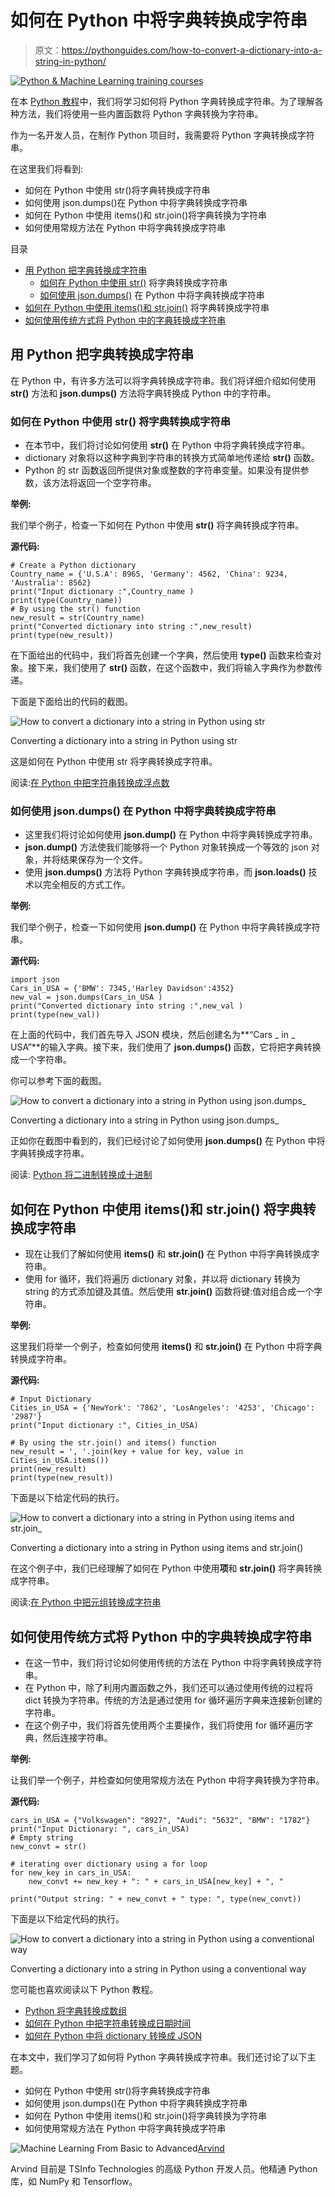 # 如何在 Python 中将字典转换成字符串

> 原文：<https://pythonguides.com/how-to-convert-a-dictionary-into-a-string-in-python/>

[![Python & Machine Learning training courses](img/49ec9c6da89a04c9f45bab643f8c765c.png)](https://sharepointsky.teachable.com/p/python-and-machine-learning-training-course)

在本 [Python 教程](https://pythonguides.com/python-programming-for-the-absolute-beginner/)中，我们将学习如何将 Python 字典转换成字符串。为了理解各种方法，我们将使用一些内置函数将 Python 字典转换为字符串。

作为一名开发人员，在制作 Python 项目时，我需要将 Python 字典转换成字符串。

在这里我们将看到:

*   如何在 Python 中使用 str()将字典转换成字符串
*   如何使用 json.dumps()在 Python 中将字典转换成字符串
*   如何在 Python 中使用 items()和 str.join()将字典转换为字符串
*   如何使用常规方法在 Python 中将字典转换成字符串

目录

[](#)

*   [用 Python 把字典转换成字符串](#Convert_a_dictionary_into_a_string_in_Python "Convert a dictionary into a string in Python")
    *   [如何在 Python 中使用 str()](#How_to_convert_a_dictionary_into_a_string_in_Python_using_str "How to convert a dictionary into a string in Python using str() ") 将字典转换成字符串
    *   [如何使用 json.dumps()](#How_to_convert_a_dictionary_into_a_string_in_Python_using_jsondumps "How to convert a dictionary into a string in Python using json.dumps()") 在 Python 中将字典转换成字符串
*   [如何在 Python 中使用 items()和 str.join()](#How_to_convert_a_dictionary_into_a_string_in_Python_using_items_and_strjoin "How to convert a dictionary into a string in Python using items(), and str.join() ") 将字典转换成字符串
*   [如何使用传统方式将 Python 中的字典转换成字符串](#How_to_convert_a_dictionary_into_a_string_in_Python_using_a_conventional_way "How to convert a dictionary into a string in Python using a conventional way")

## 用 Python 把字典转换成字符串

在 Python 中，有许多方法可以将字典转换成字符串。我们将详细介绍如何使用 **str()** 方法和 **json.dumps()** 方法将字典转换成 Python 中的字符串。

### 如何在 Python 中使用 str() 将字典转换成字符串

*   在本节中，我们将讨论如何使用 **str()** 在 Python 中将字典转换成字符串。
*   dictionary 对象将以这种字典到字符串的转换方式简单地传递给 **str()** 函数。
*   Python 的 str 函数返回所提供对象或整数的字符串变量。如果没有提供参数，该方法将返回一个空字符串。

**举例:**

我们举个例子，检查一下如何在 Python 中使用 **str()** 将字典转换成字符串。

**源代码:**

```
# Create a Python dictionary
Country_name = {'U.S.A': 8965, 'Germany': 4562, 'China': 9234, 'Australia': 8562}
print("Input dictionary :",Country_name )
print(type(Country_name))
# By using the str() function
new_result = str(Country_name)
print("Converted dictionary into string :",new_result)
print(type(new_result))
```

在下面给出的代码中，我们将首先创建一个字典，然后使用 **type()** 函数来检查对象。接下来，我们使用了 **str()** 函数，在这个函数中，我们将输入字典作为参数传递。

下面是下面给出的代码的截图。

![How to convert a dictionary into a string in Python using str](img/3ac7f81476265b9366db06d6edd7b95c.png "How to convert a dictionary into a string in Python using str")

Converting a dictionary into a string in Python using str

这是如何在 Python 中使用 str 将字典转换成字符串。

阅读:[在 Python 中把字符串转换成浮点数](https://pythonguides.com/convert-string-to-float-in-python/)

### 如何使用 json.dumps() 在 Python 中将字典转换成字符串

*   这里我们将讨论如何使用 **json.dump()** 在 Python 中将字典转换成字符串。
*   **json.dump()** 方法使我们能够将一个 Python 对象转换成一个等效的 json 对象，并将结果保存为一个文件。
*   使用 **json.dumps()** 方法将 Python 字典转换成字符串，而 **json.loads()** 技术以完全相反的方式工作。

**举例:**

我们举个例子，检查一下如何使用 **json.dump()** 在 Python 中将字典转换成字符串。

**源代码:**

```
import json
Cars_in_USA = {'BMW': 7345,'Harley Davidson':4352}
new_val = json.dumps(Cars_in_USA )
print("Converted dictionary into string :",new_val )
print(type(new_val))
```

在上面的代码中，我们首先导入 JSON 模块，然后创建名为**“Cars _ in _ USA”**的输入字典。接下来，我们使用了 **json.dumps()** 函数，它将把字典转换成一个字符串。

你可以参考下面的截图。

![How to convert a dictionary into a string in Python using json.dumps_](img/435c0e042ca707d097ebe4ae3bba68d5.png "How to convert a dictionary into a string in Python using json.dumps")

Converting a dictionary into a string in Python using json.dumps_

正如你在截图中看到的，我们已经讨论了如何使用 **json.dumps()** 在 Python 中将字典转换成字符串。

阅读: [Python 将二进制转换成十进制](https://pythonguides.com/python-convert-binary-to-decimal/)

## 如何在 Python 中使用 items()和 str.join() 将字典转换成字符串

*   现在让我们了解如何使用 **items()** 和 **str.join()** 在 Python 中将字典转换成字符串。
*   使用 for 循环，我们将遍历 dictionary 对象，并以将 dictionary 转换为 string 的方式添加键及其值。然后使用 **str.join()** 函数将键:值对组合成一个字符串。

**举例:**

这里我们将举一个例子，检查如何使用 **items()** 和 **str.join()** 在 Python 中将字典转换成字符串。

**源代码:**

```
# Input Dictionary
Cities_in_USA = {'NewYork': '7862', 'LosAngeles': '4253', 'Chicago': '2987'}
print("Input dictionary :", Cities_in_USA)

# By using the str.join() and items() function
new_result = ', '.join(key + value for key, value in Cities_in_USA.items())
print(new_result)
print(type(new_result))
```

下面是以下给定代码的执行。

![How to convert a dictionary into a string in Python using items and str.join_](img/1850a7a4f25557e2917fe2f89ee9a0b7.png "How to convert a dictionary into a string in Python using items and str.join")

Converting a dictionary into a string in Python using items and str.join()

在这个例子中，我们已经理解了如何在 Python 中使用**项**和 **str.join()** 将字典转换成字符串。

阅读:[在 Python 中把元组转换成字符串](https://pythonguides.com/convert-tuple-to-string-in-python/)

## 如何使用传统方式将 Python 中的字典转换成字符串

*   在这一节中，我们将讨论如何使用传统的方法在 Python 中将字典转换成字符串。
*   在 Python 中，除了利用内置函数之外，我们还可以通过使用传统的过程将 dict 转换为字符串。传统的方法是通过使用 for 循环遍历字典来连接新创建的字符串。
*   在这个例子中，我们将首先使用两个主要操作，我们将使用 for 循环遍历字典，然后连接字符串。

**举例:**

让我们举一个例子，并检查如何使用常规方法在 Python 中将字典转换为字符串。

**源代码:**

```
cars_in_USA = {"Volkswagen": "8927", "Audi": "5632", "BMW": "1782"}
print("Input Dictionary: ", cars_in_USA)
# Empty string
new_convt = str()

# iterating over dictionary using a for loop
for new_key in cars_in_USA:
    new_convt += new_key + ": " + cars_in_USA[new_key] + ", "

print("Output string: " + new_convt + " type: ", type(new_convt))
```

下面是以下给定代码的执行。

![How to convert a dictionary into a string in Python using a conventional way](img/480d50c6901dddf250768d0526647ea4.png "How to convert a dictionary into a string in Python using a conventional way")

Converting a dictionary into a string in Python using a conventional way

您可能也喜欢阅读以下 Python 教程。

*   [Python 将字典转换成数组](https://pythonguides.com/python-convert-dictionary-to-an-array/)
*   [如何在 Python 中把字符串转换成日期时间](https://pythonguides.com/convert-a-string-to-datetime-in-python/)
*   [如何在 Python 中将 dictionary 转换成 JSON](https://pythonguides.com/convert-dictionary-to-json-python/)

在本文中，我们学习了如何将 Python 字典转换成字符串。我们还讨论了以下主题。

*   如何在 Python 中使用 str()将字典转换成字符串
*   如何使用 json.dumps()在 Python 中将字典转换成字符串
*   如何在 Python 中使用 items()和 str.join()将字典转换为字符串
*   如何使用常规方法在 Python 中将字典转换成字符串

![Machine Learning From Basic to Advanced](img/0100ae91cd5a23f9c15325e675241c25.png "Arvind scaled")[Arvind](https://pythonguides.com/author/arvind/)

Arvind 目前是 TSInfo Technologies 的高级 Python 开发人员。他精通 Python 库，如 NumPy 和 Tensorflow。
